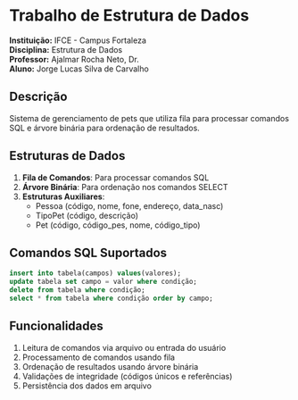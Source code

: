 # Trabalho de Estrutura de Dados

**Instituição:** IFCE - Campus Fortaleza  
**Disciplina:** Estrutura de Dados  
**Professor:** Ajalmar Rocha Neto, Dr.  
**Aluno:** Jorge Lucas Silva de Carvalho  

## Descrição
Sistema de gerenciamento de pets que utiliza fila para processar comandos SQL e árvore binária para ordenação de resultados.

## Estruturas de Dados
1. **Fila de Comandos**: Para processar comandos SQL
2. **Árvore Binária**: Para ordenação nos comandos SELECT
3. **Estruturas Auxiliares**:
   - Pessoa (código, nome, fone, endereço, data_nasc)
   - TipoPet (código, descrição)
   - Pet (código, código_pes, nome, código_tipo)

## Comandos SQL Suportados
```sql
insert into tabela(campos) values(valores);
update tabela set campo = valor where condição;
delete from tabela where condição;
select * from tabela where condição order by campo;
```

## Funcionalidades
1. Leitura de comandos via arquivo ou entrada do usuário
2. Processamento de comandos usando fila
3. Ordenação de resultados usando árvore binária
4. Validações de integridade (códigos únicos e referências)
5. Persistência dos dados em arquivo
